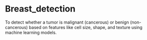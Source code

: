 # Breast_detection
To detect whether a tumor is malignant (cancerous) or benign (non-cancerous) based on features like cell size, shape, and texture using machine learning models.
